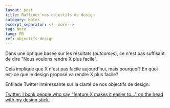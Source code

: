 ```yaml
---
layout: post
title: Raffiner nos objectifs de design
category: Notes
excerpt_separator: <!--more-->
tag: Note
lang: FR
ref: objectifs-design
---
```


Dans une optique basée sur les résultats (*outcomes*), ce n'est pas suffisant de dire "Nous voulons rendre X plus facile". 

Cela implique que X n'est pas facile aujourd'hui, mais pourquoi? En quoi est-ce que le design proposé va rendre X plus facile? 

<!--more-->


Enfilade Twitter intéressante sur la clarté de nos objectifs de design:

[Twitter: I bonk people who say "feature X makes it easier to..." on the head with my design stick. ](https://twitter.com/PavelASamsonov/status/1597660843746897922)

